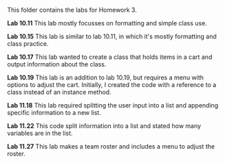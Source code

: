 This folder contains the labs for Homework 3.

**Lab 10.11**
This lab mostly focusses on formatting and simple class use.

**Lab 10.15**
This lab is similar to lab 10.11, in which it's mostly formatting and class practice.

**Lab 10.17**
This lab wanted to create a class that holds items in a cart and output information about the class.

**Lab 10.19**
This lab is an addition to lab 10.19, but requires a menu with options to adjust the cart. Initially, I created the code with a reference to a class instead of an instance method.

**Lab 11.18**
This lab required splitting the user input into a list and appending specific information to a new list.

**Lab 11.22**
This code split information into a list and stated how many variables are in the list.

**Lab 11.27**
This lab makes a team roster and includes a menu to adjust the roster.
